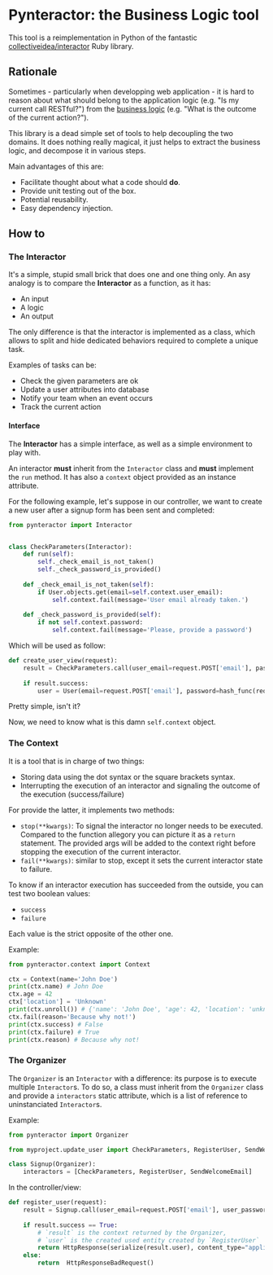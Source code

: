 # Pynteractor: the Business Logic tool
This tool is a reimplementation in Python of the fantastic [collectiveidea/interactor](https://github.com/collectiveidea/interactor) Ruby library.

## Rationale

Sometimes - particularly when developping web application - it is hard to reason about what should belong to the application logic (e.g. "Is my current call RESTful?") from the [business logic](https://en.wikipedia.org/wiki/Business_logic) (e.g. "What is the outcome of the current action?").

This library is a dead simple set of tools to help decoupling the two domains. It does nothing really magical, it just helps to extract the business logic, and decompose it in various steps.

Main advantages of this are:

* Facilitate thought about what a code should **do**.
* Provide unit testing out of the box.
* Potential reusability.
* Easy dependency injection.

## How to

### The Interactor

It's a simple, stupid small brick that does one and one thing only.
An asy analogy is to compare the **Interactor** as a function, as it has:

* An input
* A logic
* An output

The only difference is that the interactor is implemented as a class, which allows to split and hide dedicated behaviors required to complete a unique task.

Examples of tasks can be:

* Check the given parameters are ok
* Update a user attributes into database
* Notify your team when an event occurs
* Track the current action

#### Interface

The **Interactor** has a simple interface, as well as a simple environment to play with.


An interactor **must** inherit from the `Interactor` class and **must** implement the `run` method.
It has also a `context` object provided as an instance attribute.


For the following example, let's suppose in our controller, we want to create a new user after a signup form has been sent and completed:

```python
from pynteractor import Interactor


class CheckParameters(Interactor):
    def run(self):
        self._check_email_is_not_taken()
        self._check_password_is_provided()
        
    def _check_email_is_not_taken(self):
        if User.objects.get(email=self.context.user_email):
            self.context.fail(message='User email already taken.')
            
    def _check_password_is_provided(self):
        if not self.context.password:
            self.context.fail(message='Please, provide a password')

```

Which will be used as follow:

```python
def create_user_view(request):
    result = CheckParameters.call(user_email=request.POST['email'], password=request.POST['password'])
    
    if result.success:
        user = User(email=request.POST['email'], password=hash_func(request.POST['password']))
```

Pretty simple, isn't it?

Now, we need to know what is this damn `self.context` object.

### The Context

It is a tool that is in charge of two things:

* Storing data using the dot syntax or the square brackets syntax.
* Interrupting the execution of an interactor and signaling the outcome of the execution (success/failure)

For provide the latter, it implements two methods:
* `stop(**kwargs)`: To signal the interactor no longer needs to be executed. Compared to the function allegory you can picture it as a `return` statement. The provided args will be added to the context right before stopping the execution of the current interactor.
* `fail(**kwargs)`: similar to stop, except it sets the current interactor state to failure.

To know if an interactor execution has succeeded from the outside, you can test two boolean values:
* `success`
* `failure`

Each value is the strict opposite of the other one.

Example:

```python
from pynteractor.context import Context

ctx = Context(name='John Doe')
print(ctx.name) # John Doe
ctx.age = 42
ctx['location'] = 'Unknown'
print(ctx.unroll()) # {'name': 'John Doe', 'age': 42, 'location': 'unknown', 'success': True, 'failure': False}
ctx.fail(reason='Because why not!')
print(ctx.success) # False
print(ctx.failure) # True
print(ctx.reason) # Because why not!
```

### The Organizer

The `Organizer` is an `Interactor` with a difference: its purpose is to execute multiple `Interactor`s. To do so, a class must inherit from the `Organizer` class and provide a `interactors` static attribute, which is a list of reference to uninstanciated `Interactor`s.

Example:

```python
from pynteractor import Organizer

from myproject.update_user import CheckParameters, RegisterUser, SendWelcomeEmail

class Signup(Organizer):
    interactors = [CheckParameters, RegisterUser, SendWelcomeEmail]
```

In the controller/view:

```python
def register_user(request):
    result = Signup.call(user_email=request.POST['email'], user_password=request.POST['password'])
    
    if result.success == True:
        # `result` is the context returned by the Organizer,
        # `user` is the created used entity created by `RegisterUser`
        return HttpResponse(serialize(result.user), content_type="application/json")
    else:
        return  HttpResponseBadRequest()

```